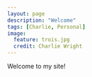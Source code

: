 ```yaml
---
layout: page
description: "Welcome"
tags: [Charlie, Personal]
image:
  feature: trois.jpg
  credit: Charlie Wright
---
```

Welcome to my site!